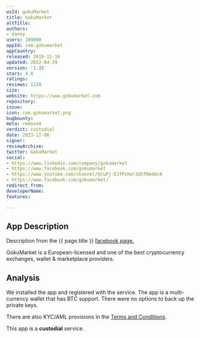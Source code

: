 ```yaml
---
wsId: gokuMarket
title: GokuMarket
altTitle: 
authors:
- danny
users: 100000
appId: com.gokumarket
appCountry: 
released: 2019-11-16
updated: 2022-04-29
version: '1.35'
stars: 4.8
ratings: 
reviews: 1228
size: 
website: https://www.gokumarket.com
repository: 
issue: 
icon: com.gokumarket.png
bugbounty: 
meta: removed
verdict: custodial
date: 2023-12-06
signer: 
reviewArchive: 
twitter: GokuMarket
social:
- https://www.linkedin.com/company/gokumarket
- https://www.facebook.com/gokumarket
- https://www.youtube.com/channel/UCuPj-EJfPshor3dSfRm4QrA
- https://www.facebook.com/gokumarket/
redirect_from: 
developerName: 
features: 

---
```


## App Description 

Description from the {{ page.title }} [facebook page.](https://www.facebook.com/gokumarket/)

GokuMarket is a European-licensed and one of the best cryptocurrency exchanges, wallet & marketplace providers.

## Analysis 

We installed the app and registered with the service. The app is a multi-currency wallet that has BTC support. There were no options to back up the private keys. 

There are also KYC/AML provisions in the [Terms and Conditions](https://support.gokumarket.com/hc/en-us/articles/360060566114-GokuMarket-Terms-and-Conditions).

This app is a **custodial** service.